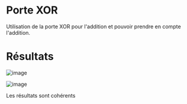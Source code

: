 # Porte XOR

Utilisation de la porte XOR pour l'addition et pouvoir prendre en compte l'addition.

# Résultats

![image](https://user-images.githubusercontent.com/66918934/226137561-f0a0b3ad-16bc-421c-ac79-e92cde668775.png)

![image](https://user-images.githubusercontent.com/66918934/226137586-406aef77-e952-4a1f-afdb-8fb207905362.png)

Les résultats sont cohérents
